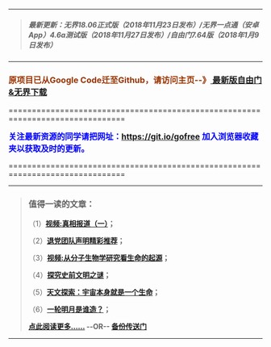 ***
>##### 最新更新：无界18.06正式版（2018年11月23日发布）/无界一点通（安卓App）4.6a测试版（2018年11月27日发布）/自由门7.64版（2018年1月9日发布）
***

<h3><font color="#993300"> 原项目已从Google Code迁至Github，请访问主页--》<a href="https://github.com/sglfree/freesky/wiki/%E8%87%AA%E7%94%B1%E9%97%A8%E6%9C%80%E6%96%B0%E7%89%88%E4%B8%8B%E8%BD%BD-%E6%97%A0%E7%95%8C%E6%B5%8F%E8%A7%88%E6%9C%80%E6%96%B0%E6%AD%A3%E5%BC%8F%E7%89%88%E4%B8%8B%E8%BD%BD-%E7%BF%BB%E5%A2%99%E8%BD%AF%E4%BB%B6%E4%B8%8B%E8%BD%BD" target="_blank"> 最新版自由门&无界下载</a></font></h3>
<p>===============================================================================</p>
<font color="blue" size="3"><strong>关注最新资源的同学请把网址：<font color="#993300"><a href="https://git.io/gofree" target="_blank">https://git.io/gofree</a> </font>加入浏览器收藏夹以获取及时的更新。</strong></font>
<p>===============================================================================</p>

***
>###  值得一读的文章：
> <p>（1）<strong><a href="http://s3-external-1.amazonaws.com/freeskye/index.html?i=b1" target="_blank">视频:真相报道（一）</a>；</strong></p>
> <p>（2）<strong><a href="http://s3-external-1.amazonaws.com/freeskye/index.html?i=b2" target="_blank">退党团队声明精彩推荐</a>；</strong></p>
> <p>（3）<strong><a href="http://s3-external-1.amazonaws.com/freeskye/index.html?i=b3" target="_blank">视频:从分子生物学研究看生命的起源</a>；</strong></p>
> <p>（4）<strong><a href="http://s3-external-1.amazonaws.com/freeskye/index.html?i=b4" target="_blank">探究史前文明之谜</a>；</strong></p>
> <p>（5）<strong><a href="http://s3-external-1.amazonaws.com/freeskye/index.html?i=b5" target="_blank">天文探索：宇宙本身就是一个生命</a>；</strong></p>
> <p>（6）<strong><a href="http://s3-external-1.amazonaws.com/freeskye/index.html?i=b6" target="_blank">一轮明月是谁造？</a>；</strong></p>
> <p><strong><a href="http://s3-external-1.amazonaws.com/freeskye/index.html?i=b7" target="_blank">点此阅读更多……</a> --OR-- <a href="http://s3-external-1.amazonaws.com/freeskye/index.html?i=b7" target="_blank">备份传送门</a></strong></p>
***
